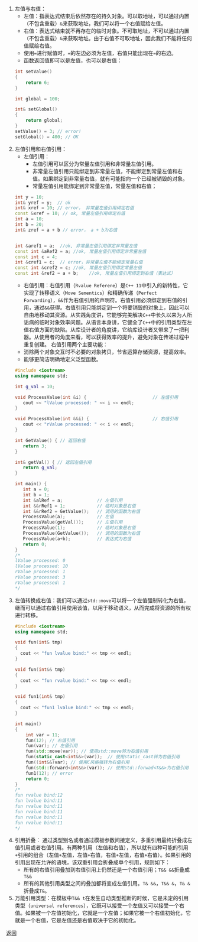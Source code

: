 1. 左值与右值：
	- 左值：指表达式结束后依然存在的持久对象。可以取地址，可以通过内置（不包含重载）`&`来获取地址，我们可以将一个右值赋给左值。
	- 右值：表达式结束就不再存在的临时对象。不可取地址，不可以通过内置（不包含重载）`&`来获取地址。由于右值不可取地址，因此我们不能将任何值赋给右值。
	- 使用`=`进行赋值时，`=`的左边必须为左值，右值只能出现在`=`的右边。
	- 函数返回值即可以是左值，也可以是右值：
	```cpp
	int setValue()
	{
	    return 6;
	}
	
	int global = 100;
	
	int& setGlobal()
	{
	    return global;    
	}
	setValue() = 3; // error!
	setGlobal() = 400; // OK
	```
2. 左值引用和右值引用：
	- 左值引用：
		- 左值引用可以区分为常量左值引用和非常量左值引用。
		- 非常量左值引用只能绑定到非常量左值，不能绑定到常量左值和右值。如果绑定到非常量右值，就有可能指向一个已经被销毁的对象。
		- 常量左值引用能绑定到非常量左值，常量左值和右值；
	```cpp
	int y = 10;
	int& yref = y;  // ok
	int& xref = 10; // error， 非常量左值引用绑定右值
	const &xref = 10; // ok, 常量左值引用绑定右值
	int a = 10;
	int b = 20;
	int& zref = a + b // error， a + b为右值
	
	
	int &aref1 = a;  //ok, 非常量左值引用绑定非常量左值
	const int &aRef2 = a; //ok, 常量左值引用绑定非常量左值
	const int c = 4;   
	int &cref1 = c;  // error，非常量左值不能绑定常量右值
	const int &cref2 = c; //ok, 常量左值引用绑定常量左值
	const int &ref2 = a + b;    //ok, 常量左值引用绑定到右值（表达式）
	```
	- 右值引用：右值引用（`Rvalue Referene`）是`C++ 11`中引入的新特性，它实现了转移语义（`Move Sementics`）和精确传递（`Perfect Forwarding`），`&&`作为右值引用的声明符。右值引用必须绑定到右值的引用，通过`&&`获得。右值引用只能绑定到一个将要销毁的对象上，因此可以自由地移动其资源。从实践角度讲，它能够完美解决`C++`中长久以来为人所诟病的临时对象效率问题。从语言本身讲，它健全了`C++`中的引用类型在左值右值方面的缺陷。从库设计者的角度讲，它给库设计者又带来了一把利器。从使用者的角度来看，可以获得效率的提升，避免对象在传递过程中重复创建。
	右值引用两个主要功能：
	- 消除两个对象交互时不必要的对象拷贝，节省运算存储资源，提高效率。
	- 能够更简洁明确地定义泛型函数。
	 ```cpp
	 #include <iostream>
	using namespace std;
	
	int g_val = 10;
	
	void ProcessValue(int &i) {                         // 左值引用
	    cout << "lValue processed: " << i << endl;
	}
	
	void ProcessValue(int &&i) {                        // 右值引用
	    cout << "rValue processed: " << i << endl;
	}
	
	int GetValue() { // 返回右值
	    return 3; 
	} 
	
	int& getVal() { // 返回左值引用
	    return g_val; 
	}
	
	int main() {
	    int a = 0;
	    int b = 1;
	    int &alRef = a;             // 左值引用
	    int &&rRef1 = 1;            // 临时对象是右值
	    int &&rRef2 = GetValue();   // 调用的函数为右值
	    ProcessValue(a);            // 左值
	    ProcessValue(getVal());     // 左值引用
	    ProcessValue(1);            // 临时对象是右值
	    ProcessValue(GetValue());   // 调用的函数为右值
	    ProcessValue(a+b);          // 表达式为右值
	    return 0;
	}
	/*
	lValue processed: 0
	lValue processed: 10
	rValue processed: 1
	rValue processed: 3
	rValue processed: 1
	*/
	```
3. 左值转换成右值：我们可以通过`std::move`可以将一个左值强制转化为右值，继而可以通过右值引用使用该值，以用于移动语义，从而完成将资源的所有权进行转移。
	```cpp
	#include <iostream>
	using namespace std;
	
	void fun(int& tmp) 
	{ 
	  cout << "fun lvalue bind:" << tmp << endl; 
	} 
	
	void fun(int&& tmp) 
	{ 
	  cout << "fun rvalue bind:" << tmp << endl; 
	} 
	
	void fun1(int& tmp) 
	{ 
	  cout << "fun1 lvalue bind:" << tmp << endl; 
	} 
	
	int main() 
	{ 
	    int var = 11; 
	    fun(12); // 右值引用
	    fun(var); // 左值引用
	    fun(std::move(var)); // 使用std::move转为右值引用
	    fun(static_cast<int&&>(var));  // 使用static_cast转为右值引用
	    fun((int&&)var); // 使用C风格强转为右值引用
	    fun(std::forward<int&&>(var)); // 使用std::forwad<T&&>为右值引用
	    fun1(12); // error
	    return 0;
	}
	/*
	fun rvalue bind:12
	fun lvalue bind:11
	fun rvalue bind:11
	fun rvalue bind:11
	fun rvalue bind:11
	fun rvalue bind:11
	*/
	```
3. 引用折叠：
	通过类型别名或者通过模板参数间接定义，多重引用最终折叠成左值引用或者右值引用。有两种引用（左值和右值），所以就有四种可能的引用`+`引用的组合（左值`+`左值，左值`+`右值，右值`+`左值，右值`+`右值）。如果引用的引用出现在允许的语境，该双重引用会折叠成单个引用，规则如下：
	- 所有的右值引用叠加到右值引用上仍然还是一个右值引用；`T&& &&`折叠成`T&&`
	- 所有的其他引用类型之间的叠加都将变成左值引用。`T& &&`，`T&& &`，`T& &`折叠成`T&`。
5. 万能引用类型：在模板中`T&& t`在发生自动类型推断的时候，它是未定的引用类型（`universal references`），它既可以接受一个左值又可以接受一个右值。如果被一个左值初始化，它就是一个左值；如果它被一个右值初始化，它就是一个右值，它是左值还是右值取决于它的初始化。

[返回](C++语言特性相关/readme)